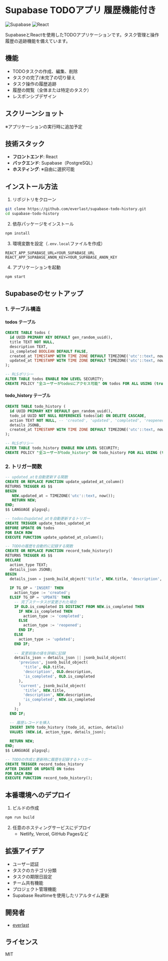 # Supabase TODOアプリ 履歴機能付き

![Supabase](https://img.shields.io/badge/Supabase-3ECF8E?style=for-the-badge&logo=supabase&logoColor=white)
![React](https://img.shields.io/badge/React-61DAFB?style=for-the-badge&logo=react&logoColor=black)

SupabaseとReactを使用したTODOアプリケーションです。タスク管理と操作履歴の追跡機能を備えています。

## 機能

- TODOタスクの作成、編集、削除
- タスクの完了/未完了の切り替え
- タスク操作の履歴追跡
- 履歴の閲覧（全体または特定のタスク）
- レスポンシブデザイン

## スクリーンショット

※アプリケーションの実行時に追加予定

## 技術スタック

- **フロントエンド**: React
- **バックエンド**: Supabase（PostgreSQL）
- **ホスティング**: ※自由に選択可能

## インストール方法

1. リポジトリをクローン
```bash
git clone https://github.com/everlast/supabase-todo-history.git
cd supabase-todo-history
```

2. 依存パッケージをインストール
```bash
npm install
```

3. 環境変数を設定（`.env.local`ファイルを作成）
```
REACT_APP_SUPABASE_URL=YOUR_SUPABASE_URL
REACT_APP_SUPABASE_ANON_KEY=YOUR_SUPABASE_ANON_KEY
```

4. アプリケーションを起動
```bash
npm start
```

## Supabaseのセットアップ

### 1. テーブル構造

#### todos テーブル
```sql
CREATE TABLE todos (
  id UUID PRIMARY KEY DEFAULT gen_random_uuid(),
  title TEXT NOT NULL,
  description TEXT,
  is_completed BOOLEAN DEFAULT FALSE,
  created_at TIMESTAMP WITH TIME ZONE DEFAULT TIMEZONE('utc'::text, now()),
  updated_at TIMESTAMP WITH TIME ZONE DEFAULT TIMEZONE('utc'::text, now())
);

-- RLSポリシー
ALTER TABLE todos ENABLE ROW LEVEL SECURITY;
CREATE POLICY "全ユーザーがtodosにアクセス可能" ON todos FOR ALL USING (true);
```

#### todo_history テーブル
```sql
CREATE TABLE todo_history (
  id UUID PRIMARY KEY DEFAULT gen_random_uuid(),
  todo_id UUID NOT NULL REFERENCES todos(id) ON DELETE CASCADE,
  action TEXT NOT NULL, -- 'created', 'updated', 'completed', 'reopened'
  details JSONB,
  created_at TIMESTAMP WITH TIME ZONE DEFAULT TIMEZONE('utc'::text, now())
);

-- RLSポリシー
ALTER TABLE todo_history ENABLE ROW LEVEL SECURITY;
CREATE POLICY "全ユーザーがtodo_history" ON todo_history FOR ALL USING (true);
```

### 2. トリガー関数

```sql
-- updated_atを自動更新する関数
CREATE OR REPLACE FUNCTION update_updated_at_column()
RETURNS TRIGGER AS $$
BEGIN
   NEW.updated_at = TIMEZONE('utc'::text, now()); 
   RETURN NEW;
END;
$$ LANGUAGE plpgsql;

-- todosのupdated_atを自動更新するトリガー
CREATE TRIGGER update_todos_updated_at
BEFORE UPDATE ON todos
FOR EACH ROW
EXECUTE FUNCTION update_updated_at_column();

-- TODOの履歴を自動的に記録する関数
CREATE OR REPLACE FUNCTION record_todo_history()
RETURNS TRIGGER AS $$
DECLARE
  action_type TEXT;
  details_json JSONB;
BEGIN
  details_json = jsonb_build_object('title', NEW.title, 'description', NEW.description);
  
  IF TG_OP = 'INSERT' THEN
    action_type := 'created';
  ELSIF TG_OP = 'UPDATE' THEN
    -- 完了ステータスが変更された場合
    IF OLD.is_completed IS DISTINCT FROM NEW.is_completed THEN
      IF NEW.is_completed THEN
        action_type := 'completed';
      ELSE
        action_type := 'reopened';
      END IF;
    ELSE
      action_type := 'updated';
    END IF;
    
    -- 変更前後の値を詳細に記録
    details_json = details_json || jsonb_build_object(
      'previous', jsonb_build_object(
        'title', OLD.title, 
        'description', OLD.description,
        'is_completed', OLD.is_completed
      ),
      'current', jsonb_build_object(
        'title', NEW.title, 
        'description', NEW.description,
        'is_completed', NEW.is_completed
      )
    );
  END IF;

  -- 履歴レコードを挿入
  INSERT INTO todo_history (todo_id, action, details)
  VALUES (NEW.id, action_type, details_json);
  
  RETURN NEW;
END;
$$ LANGUAGE plpgsql;

-- TODOの作成と更新時に履歴を記録するトリガー
CREATE TRIGGER record_todos_history
AFTER INSERT OR UPDATE ON todos
FOR EACH ROW
EXECUTE FUNCTION record_todo_history();
```

## 本番環境へのデプロイ

1. ビルドの作成
```bash
npm run build
```

2. 任意のホスティングサービスにデプロイ
   - Netlify, Vercel, GitHub Pagesなど

## 拡張アイデア

- ユーザー認証
- タスクのカテゴリ分類
- タスクの期限日設定
- チーム共有機能
- プロジェクト管理機能
- Supabase Realtimeを使用したリアルタイム更新

## 開発者

- [everlast](https://github.com/everlast)

## ライセンス

MIT
